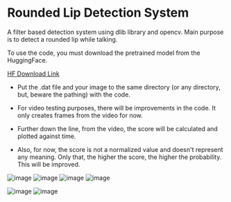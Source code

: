 # Rounded Lip Detection System
A filter based detection system using dlib library and opencv. Main purpose is to detect a rounded lip while talking.

To use the code, you must download the pretrained model from the HuggingFace.

[HF Download Link](https://huggingface.co/public-data/dlib_face_landmark_model/blob/main/shape_predictor_68_face_landmarks.dat)

- Put the .dat file and your image to the same directory (or any directory, but, beware the pathing) with the code.
- For video testing purposes, there will be improvements in the code. It only creates frames from the video for now. 
- Further down the line, from the video, the score will be calculated and plotted against time.

- Also, for now, the score is not a normalized value and doesn't represent any meaning. Only that, the higher the score, the higher the probability. This will be improved.

![image](https://github.com/user-attachments/assets/3d26e6da-9231-4378-bfd7-12a5ed2b733a)
![image](https://github.com/user-attachments/assets/28239bd5-49de-4546-b358-268c10daf99c)
![image](https://github.com/user-attachments/assets/bb5fcda4-427a-4fb9-ac08-7ea9d1bd14f7)
![image](https://github.com/user-attachments/assets/c233fc7f-24fd-4af4-9c3a-ef2dcfa52df0)


![image](https://github.com/user-attachments/assets/d2a8afea-9587-425a-b80d-bced3d18d93f)
![image](https://github.com/user-attachments/assets/d154760f-1876-4306-909e-c3e3cc2cb853)
